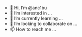 - 👋 Hi, I’m @anc1bu
- 👀 I’m interested in ...
- 🌱 I’m currently learning ...
- 💞️ I’m looking to collaborate on ...
- 📫 How to reach me ...

<!---
anc1bu/anc1bu is a ✨ special ✨ repository because its `README.md` (this file) appears on your GitHub profile.
You can click the Preview link to take a look at your changes.
--->
